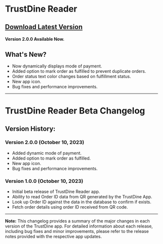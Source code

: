 <!-- <img src="https://github.com/MdShahnawazSheikh/trustdine-closed-beta/blob/main/assets/trustdine_logo.png" alt="TrustDine Logo" width="150px"/> -->
# TrustDine Reader
## [Download Latest Version](https://github.com/MdShahnawazSheikh/trustdine_reader/raw/main/release/trustdine-reader.apk)
#### Version 2.0.0 Available Now.

## What's New?
- Now dynamically displays mode of payment.
- Added option to mark order as fulfilled to prevent duplicate orders.
- Order status text color changes based on fulfillment status.
- New app icon.
- Bug fixes and performance improvements.

---
# TrustDine Reader Beta Changelog
## Version History:

### Version 2.0.0 (October 10, 2023)
- Added dynamic mode of payment.
- Added option to mark order as fulfilled.
- New app icon.
- Bug fixes and performance improvements.


### Version 1.0.0 (October 10, 2023)
- Initial beta release of TrustDine Reader app.
- Ability to read Order ID data from QR generated by the TrustDine App.
- Look up Order ID against the data in the database to confirm if exists.
- Fetch order details using order ID received from QR code.

---

**Note:** This changelog provides a summary of the major changes in each version of the TrustDine app. For detailed information about each release, including bug fixes and minor improvements, please refer to the release notes provided with the respective app updates.